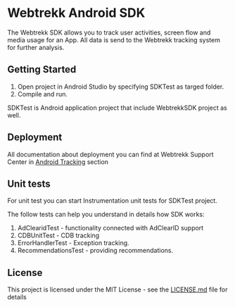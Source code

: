 # Webtrekk Android SDK

The Webtrekk SDK allows you to track user activities, screen flow and media usage for an App. All data is send to the Webtrekk tracking system for further analysis.

## Getting Started

1. Open project in Android Studio by specifying SDKTest as targed folder.
1. Compile and run.

SDKTest is Android application project that include WebtrekkSDK project as well.

## Deployment

All documentation about deployment you can find at Webtrekk Support Center in [Android Tracking](https://support.webtrekk.com/hc/en-us/articles/115001508189-Android-Tracking) section

## Unit tests

For unit test you can start Instrumentation unit tests for SDKTest project.

The follow tests can help you understand in details how SDK works:

1. AdClearidTest - functionality connected with AdClearID support
1. CDBUnitTest - CDB tracking
1. ErrorHandlerTest - Exception tracking.
1. RecommendationsTest - providing recommendations.


## License

This project is licensed under the MIT License - see the [LICENSE.md](LICENSE.md) file for details


